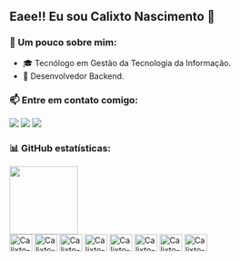 ## Eaee!! Eu sou Calixto Nascimento 👋
### 📌 Um pouco sobre mim:
- 🎓 Tecnólogo em Gestão da Tecnologia da Informação.
- 🚀 Desenvolvedor Backend.

### 📫 Entre em contato comigo:
<a href = "mailto: calixtoalbea@gmail.com" target="_blank" ><img src="https://img.shields.io/badge/-Gmail-%23EA4335?style=for-the-badge&logo=gmail&logoColor=white" target="_blank"></a> 
<a href="https://www.linkedin.com/in/calixto-nascimento" target="_blank" ><img src="https://img.shields.io/badge/-LinkedIn-%230077B5?style=for-the-badge&logo=linkedin&logoColor=white" target="_blank"></a> 
<a target="_blank" href="https://instagram.com/calixto_nascimento" target="_blank"><img src="https://img.shields.io/badge/-Instagram-%23E4405F?style=for-the-badge&logo=instagram&logoColor=white" target="_blank"></a>

### 📊 GitHub estatísticas:
<img height="120em" src="https://github-readme-stats-eight-theta.vercel.app/api/top-langs/?username=calixtonascimento&layout=compact&langs_count=8&text_color=FFFFFF&&title_color=FFFFFF&bg_color=282A36"/>
<div style="display: inline_block">
    <img align="center" alt="Calixto-HTML" height="30" width="40" src="https://cdn.jsdelivr.net/gh/devicons/devicon/icons/html5/html5-plain.svg">
    <img align="center" alt="Calixto-CSS" height="30" width="40" src="https://cdn.jsdelivr.net/gh/devicons/devicon/icons/css3/css3-plain.svg">
    <img align="center" alt="Calixto-Js" height="30" width="40" src="https://cdn.jsdelivr.net/gh/devicons/devicon/icons/javascript/javascript-plain.svg">
    <img align="center" alt="Calixto-Php" height="30" width="40" src="https://cdn.jsdelivr.net/gh/devicons/devicon/icons/php/php-plain.svg">  
    <img align="center" alt="Calixto-CodeIgniter" height="30" width="40" src="https://cdn.jsdelivr.net/gh/devicons/devicon/icons/codeigniter/codeigniter-plain-wordmark.svg">
    <img align="center" alt="Calixto-MySQL" height="30" width="40" src="https://cdn.jsdelivr.net/gh/devicons/devicon/icons/mysql/mysql-original-wordmark.svg">
    <img align="center" alt="Calixto-Git" height="30" width="40" src="https://cdn.jsdelivr.net/gh/devicons/devicon/icons/git/git-original-wordmark.svg">
    <img align="center" alt="Calixto-Bash" height="30" width="40" src= "https://cdn.jsdelivr.net/gh/devicons/devicon/icons/bash/bash-plain.svg">
</div>
 
 

